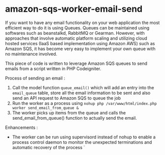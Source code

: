 # amazon-sqs-worker-email-send

If you want to have any email functionality on your web application the most efficient way to do it is using Queues. 
Queues can be maintained using softwares such as beanstalkd, RabbitMQ or Gearman. However, with approaches that involve automatic platform 
scaling and utilizing cloud hosted services (IaaS based implementation using Amazon AWS) such as Amazon SQS, it has become very easy to implement your own queue with no maintenance involved.

This piece of code is written to leverage Amazon SQS queues to send emails from a script written in PHP Codeigniter.

Process of sending an email :
1. Call the model function `queue_email()` which will add an entry into the `email_queue` table, store all the email information to be sent and also send an API request to Amazon SQS to queue the job
2. Run the worker as a process using `nohup php /var/www/html/index.php worker send_email_from_queue &` 
3. The worker picks up items from the queue and calls the send_email_from_queue() function to actually send the email.

Enhancements :
- The worker can be run using supervisord instead of nohup to enable a process control daemon to monitor the unexpected terminations and automatic recovery of the process
`
